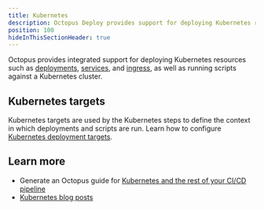 ```yaml
---
title: Kubernetes
description: Octopus Deploy provides support for deploying Kubernetes resources.
position: 100
hideInThisSectionHeader: true
---
```


Octopus provides integrated support for deploying Kubernetes resources such as [deployments](/docs/deployment-examples/kubernetes-deployments/deploy-container/index.md), [services](/docs/deployment-examples/kubernetes-deployments/deploy-service/index.md), and [ingress](/docs/deployment-examples/kubernetes-deployments/deploy-ingress/index.md), as well as running scripts against a Kubernetes cluster.

## Kubernetes targets

Kubernetes targets are used by the Kubernetes steps to define the context in which deployments and scripts are run. Learn how to configure [Kubernetes deployment targets](/docs/infrastructure/deployment-targets/kubernetes-target/index.md).

## Learn more

- Generate an Octopus guide for [Kubernetes and the rest of your CI/CD pipeline](https://octopus.com/docs/guides?destination=Kubernetes)
- [Kubernetes blog posts](https://www.octopus.com/blog/tag/kubernetes)